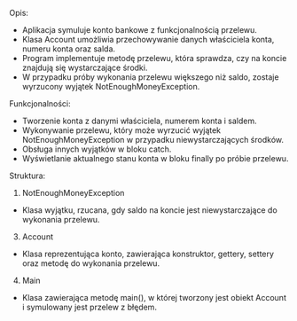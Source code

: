 Opis:
- Aplikacja symuluje konto bankowe z funkcjonalnością przelewu. 
- Klasa Account umożliwia przechowywanie danych właściciela konta, numeru konta oraz salda. 
- Program implementuje metodę przelewu, która sprawdza, czy na koncie znajdują się wystarczające środki. 
- W przypadku próby wykonania przelewu większego niż saldo, zostaje wyrzucony wyjątek NotEnoughMoneyException.

Funkcjonalności:
- Tworzenie konta z danymi właściciela, numerem konta i saldem.
- Wykonywanie przelewu, który może wyrzucić wyjątek NotEnoughMoneyException w przypadku niewystarczających środków.
- Obsługa innych wyjątków w bloku catch.
- Wyświetlanie aktualnego stanu konta w bloku finally po próbie przelewu.

Struktura:
1. NotEnoughMoneyException
- Klasa wyjątku, rzucana, gdy saldo na koncie jest niewystarczające do wykonania przelewu.
3. Account
- Klasa reprezentująca konto, zawierająca konstruktor, gettery, settery oraz metodę do wykonania przelewu.
4. Main
- Klasa zawierająca metodę main(), w której tworzony jest obiekt Account i symulowany jest przelew z błędem.
